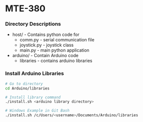 # MTE-380
### Directory Descriptions
* host/ - Contains python code for 
  * comm.py - serial communication file
  * joystick.py - joystick class
  * main.py - main python application
 * arduino/ - Contain Arduino code
    * libraries - contains arduino libraries
### Install Arduino Libraries
```bash
# Go to directory
cd Arduino/libraries

# Install library command
./install.sh <arduino library directory>

# Windows Example in Git Bash
./install.sh /c/Users/<username>/Documents/Arduino/libraries
```
